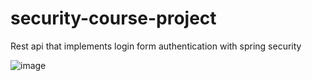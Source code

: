# security-course-project

Rest api that implements login form authentication with spring security 

![image](https://user-images.githubusercontent.com/101902014/168272590-a7534583-6f4d-46f7-9676-c27552a2ba5e.png)

